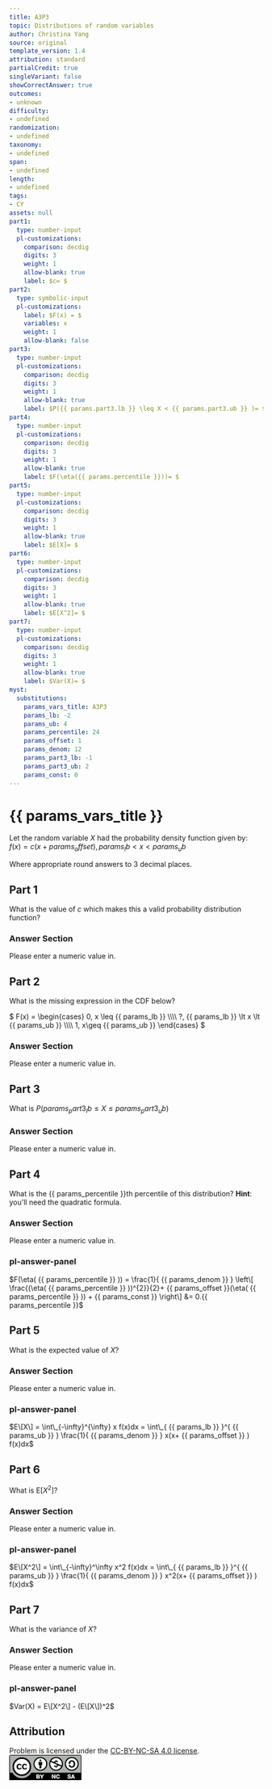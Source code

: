 ```yaml
---
title: A3P3
topic: Distributions of random variables
author: Christina Yang
source: original
template_version: 1.4
attribution: standard
partialCredit: true
singleVariant: false
showCorrectAnswer: true
outcomes:
- unknown
difficulty:
- undefined
randomization:
- undefined
taxonomy:
- undefined
span:
- undefined
length:
- undefined
tags:
- CY
assets: null
part1:
  type: number-input
  pl-customizations:
    comparison: decdig
    digits: 3
    weight: 1
    allow-blank: true
    label: $c= $
part2:
  type: symbolic-input
  pl-customizations:
    label: $F(x) = $
    variables: x
    weight: 1
    allow-blank: false
part3:
  type: number-input
  pl-customizations:
    comparison: decdig
    digits: 3
    weight: 1
    allow-blank: true
    label: $P({{ params.part3.lb }} \leq X < {{ params.part3.ub }} )= $
part4:
  type: number-input
  pl-customizations:
    comparison: decdig
    digits: 3
    weight: 1
    allow-blank: true
    label: $F(\eta({{ params.percentile }}))= $
part5:
  type: number-input
  pl-customizations:
    comparison: decdig
    digits: 3
    weight: 1
    allow-blank: true
    label: $E[X]= $
part6:
  type: number-input
  pl-customizations:
    comparison: decdig
    digits: 3
    weight: 1
    allow-blank: true
    label: $E[X^2]= $
part7:
  type: number-input
  pl-customizations:
    comparison: decdig
    digits: 3
    weight: 1
    allow-blank: true
    label: $Var(X)= $
myst:
  substitutions:
    params_vars_title: A3P3
    params_lb: -2
    params_ub: 4
    params_percentile: 24
    params_offset: 1
    params_denom: 12
    params_part3_lb: -1
    params_part3_ub: 2
    params_const: 0
---
```

# {{ params_vars_title }}
Let the random variable $X$ had the probability density function given by:
$f(x) = c(x+{{ params_offset }}), {{ params_lb }} \lt x \lt {{ params_ub }}$

Where appropriate round answers to 3 decimal places.

## Part 1

What is the value of $c$ which makes this a valid probability distribution function?

### Answer Section

Please enter a numeric value in.

## Part 2

What is the missing expression in the CDF below?

$ F(x) =
\begin{cases}
0,          x \leq {{ params_lb }}  \\\\\\\\
?,          {{ params_lb }} \lt x \lt {{ params_ub }} \\\\\\\\
1,         x\geq {{ params_ub }}
\end{cases}
$

<!-- $F(x) = \int_{-2}^x \frac{1}{18}(t+2) dt$
$=  \frac{1}{18} [ \frac{t^2}{2}+2t]_{-2}^x$
$=  \frac{1}{18} [ \frac{x^2}{2}+2x -\left(\frac{(-2)^2}{2}+2(-2)\right) ]$
$=  \frac{1}{18} [ \frac{x^2}{2}+2x -\left(2-4\right) ]$
$=  \frac{1}{18} [ \frac{x^2}{2}+2x + 2 ]$ -->

### Answer Section

Please enter a numeric value in.

## Part 3

What is $P({{ params_part3_lb }} \leq X \leq {{ params_part3_ub }})$

### Answer Section

Please enter a numeric value in.

## Part 4

What is the {{ params_percentile }}th percentile of this distribution? **Hint**: you'll need the quadratic formula.

### Answer Section

Please enter a numeric value in.

### pl-answer-panel

$F(\eta( {{ params_percentile }} )) = \frac{1}{ {{ params_denom }} } \left\[ \frac{(\eta( {{ params_percentile }} ))^{2}}{2}+ {{ params_offset }}(\eta( {{ params_percentile }} )) +  {{ params_const }} \right\] &= 0.{{ params_percentile }}$

## Part 5

What is the expected value of $X$?

### Answer Section

Please enter a numeric value in.

### pl-answer-panel

$E\[X\] = \int\_{-\infty}^{\infty} x f(x)dx = \int\_{ {{ params_lb }} }^{ {{ params_ub }} } \frac{1}{ {{ params_denom }} } x(x+ {{ params_offset }} ) f(x)dx$

## Part 6

What is E\[$X^2$\]?

### Answer Section

Please enter a numeric value in.

### pl-answer-panel

$E\[X^2\] = \int\_{-\infty}^\infty x^2 f(x)dx = \int\_{ {{ params_lb }} }^{ {{ params_ub }} } \frac{1}{ {{ params_denom }} } x^2(x+ {{ params_offset }} ) f(x)dx$

## Part 7

What is the variance of $X$?

### Answer Section

Please enter a numeric value in.

### pl-answer-panel

$Var(X) = E\[X^2\] - (E\[X\])^2$

## Attribution

Problem is licensed under the [CC-BY-NC-SA 4.0 license](https://creativecommons.org/licenses/by-nc-sa/4.0/).<br> ![The Creative Commons 4.0 license requiring attribution-BY, non-commercial-NC, and share-alike-SA license.](https://raw.githubusercontent.com/firasm/bits/master/by-nc-sa.png)